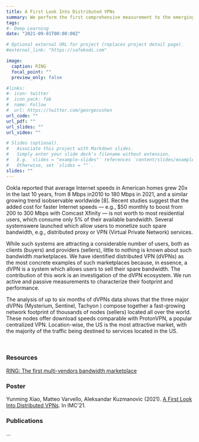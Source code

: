 ```yaml
---
title: A First Look Into Distributed VPNs
summary: We perform the first comprehensive measurement to the emerging distributed VPN networks.
tags:
#- Deep Learning
date: "2021-09-01T00:00:00Z"

# Optional external URL for project (replaces project detail page).
#external_link: "https://safekodi.com"

image:
  caption: RING
  focal_point: ""
  preview_only: false

#links:
#- icon: twitter
#  icon_pack: fab
#  name: Follow
#  url: https://twitter.com/georgecushen
url_code: ""
url_pdf: ""
url_slides: ""
url_video: ""

# Slides (optional).
#   Associate this project with Markdown slides.
#   Simply enter your slide deck's filename without extension.
#   E.g. `slides = "example-slides"` references `content/slides/example-slides.md`.
#   Otherwise, set `slides = ""`.
slides: ""
---
```


Ookla reported that average Internet speeds in American homes grew 20x in the last 10 years, from 8 Mbps in2010 to 180 Mbps in 2021, and a similar growing trend isobservable worldwide [8]. Recent studies suggest that the added cost for faster Internet speeds — e.g., $50 monthly to boost from 200 to 300 Mbps with Comcast Xfinity — is not worth to most residential users, which consume only 5% of their available bandwidth. Several systemswere launched which allow users to monetize such spare bandwidth, e.g., distributed proxy or VPN (Virtual Private Network) services.

While such systems are attracting a considerable number of users, both as clients (buyers) and providers (sellers), little to nothing is known about such bandwidth marketplaces. We have identified distributed VPN (dVPNs) as the most concrete examples of such marketplaces because, in essence, a dVPN is a system which allows users to sell their spare bandwidth. The contribution of this work is an investigation of the dVPN ecosystem. We run active and passive measurements to characterize their footprint and performance.

The analysis of up to six months of dVPNs data shows that  the  three  major  dVPNs  (Mysterium, Sentinel, Tachyon ) compose together a fast-growing network footprint of thousands of nodes (sellers) located all over the world. These nodes offer download speeds comparable with ProtonVPN, a popular centralized VPN. Location-wise, the US is the most attractive market, with the majority of the traffic being destined to services located in the US.

<br>
<h3>Resources</h3>
<a href="https://ringdvpn.com/">RING: The first multi-vendors bandwidth marketplace</a>
<br>
<h3>Poster</h3>
Yunming Xiao, Matteo Varvello, Aleksandar Kuzmanovic (2021). <a href="poster_ring.pdf">A First Look Into Distributed VPNs</a>. In IMC'21.
<br>
<h3>Publications</h3>
...
<!-- 1. Marc Anthony Warrior, Yunming Xiao, Matteo Varvello, Aleksandar Kuzmanovic (2020). <a href="../../publication/dekodi/">De-Kodi: Understanding the Kodi Ecosystem</a>. In WWW’20. -->
